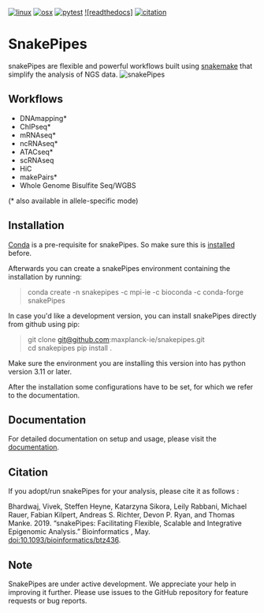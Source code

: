 [![linux](https://github.com/maxplanck-ie/snakepipes/actions/workflows/linux.yml/badge.svg)](https://github.com/maxplanck-ie/snakepipes/actions/workflows/linux.yml)
[![osx](https://github.com/maxplanck-ie/snakepipes/actions/workflows/osx.yml/badge.svg)](https://github.com/maxplanck-ie/snakepipes/actions/workflows/osx.yml)
[![pytest](https://github.com/maxplanck-ie/snakepipes/actions/workflows/pytest.yml/badge.svg)](https://github.com/maxplanck-ie/snakepipes/actions/workflows/pytest.yml)
[![readthedocs]](https://readthedocs.org/projects/snakepipes/badge/?version=latest)
[![citation](https://zenodo.org/badge/54579435.svg)](https://zenodo.org/badge/latestdoi/54579435)

# SnakePipes

snakePipes are flexible and powerful workflows built using [snakemake](https://github.com/snakemake/snakemake) that simplify the analysis of NGS data.
![snakePipes](.docs/content/images/snakePipes_small.png)

## Workflows

- DNAmapping*  
- ChIPseq*  
- mRNAseq*  
- ncRNAseq*  
- ATACseq*  
- scRNAseq  
- HiC  
- makePairs*  
- Whole Genome Bisulfite Seq/WGBS  

(* also available in allele-specific mode)

## Installation

[Conda](https://docs.conda.io/en/latest/#) is a pre-requisite for snakePipes. So make sure this is [installed](https://conda.io/projects/conda/en/latest/user-guide/install/index.html) before.

Afterwards you can create a snakePipes environment containing the installation by running:

 > conda create -n snakepipes -c mpi-ie -c bioconda -c conda-forge snakePipes

In case you'd like a development version, you can install snakePipes directly from github using pip:

 > git clone git@github.com:maxplanck-ie/snakepipes.git  
 > cd snakepipes
 > pip install .

Make sure the environment you are installing this version into has python version 3.11 or later.

After the installation some configurations have to be set, for which we refer to the documentation.

## Documentation

For detailed documentation on setup and usage, please visit the [documentation](https://snakepipes.readthedocs.io/en/latest/).

## Citation

If you adopt/run snakePipes for your analysis, please cite it as follows :

Bhardwaj, Vivek, Steffen Heyne, Katarzyna Sikora, Leily Rabbani, Michael Rauer, Fabian Kilpert, Andreas S. Richter, Devon P. Ryan, and Thomas Manke. 2019. “snakePipes: Facilitating Flexible, Scalable and Integrative Epigenomic Analysis.” Bioinformatics , May. [doi:10.1093/bioinformatics/btz436](https://doi.org/10.1093/bioinformatics/btz436).

## Note

SnakePipes are under active development. We appreciate your help in improving it further. Please use issues to the GitHub repository for feature requests or bug reports.
